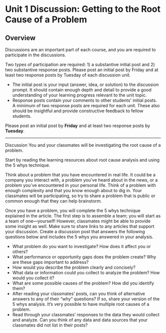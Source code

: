 # Unit 1 Discussion: Getting to the Root Cause of a Problem
## Overview
Discussions are an important part of each course, and you are required to participate in the discussions.

Two types of participation are required: 1) a substantive initial post and 2) two substantive response posts. Please post an initial post by Friday and at least two response posts by Tuesday of each discussion unit.

- The initial post is your input (answer, idea, or solution) to the discussion prompt. It should contain enough depth and detail to provide a good understanding of your learning progress relevant to the unit topic.
- Response posts contain your comments to other students' initial posts. A minimum of two response posts are required for each unit. These also should be insightful and provide constructive feedback to fellow students.

Please post an initial post by **Friday** and at least two response posts by **Tuesday**.

---

Discussion
You and your classmates will be investigating the root cause of a problem.

Start by reading the learning resources about root cause analysis and using the 5 whys technique.

Think about a problem that you have encountered in real life. It could be a company you interact with, a problem you’ve heard about in the news, or a problem you’ve encountered in your personal life. Think of a problem with enough complexity and that you know enough about to dig in. Your classmates will be participating, so try to share a problem that is public or common enough that they can help brainstorm.

Once you have a problem, you will complete the 5 whys technique explained in the article. The first step is to assemble a team; you will start as a team of one—yourself! However, classmates might be able to provide some insight as well. Make sure to share links to any articles that support your discussion. Create a discussion post that answers the following questions below and includes the 5 whys you answered in your analysis.

- What problem do you want to investigate? How does it affect you or others?
- What performance or opportunity gaps does the problem create? Why are these gaps important to address?
- How would you describe the problem clearly and concisely?
- What data or information could you collect to analyze the problem? How would you collect it?
- What are some possible causes of the problem? How did you identify them?
- After reading your classmates’ posts, can you think of alternative answers to any of their “why” questions? If so, share your version of the 5 whys analysis. It’s very possible to have multiple root causes of a problem.
- Read through your classmates’ responses to the data they would collect and analyze. Can you think of any data and data sources that your classmates did not list in their posts?


